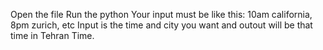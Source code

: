 Open the file
Run the python
Your input must be like this: 10am california, 8pm zurich, etc
Input is the time and city you want and outout will be that time in Tehran Time.

